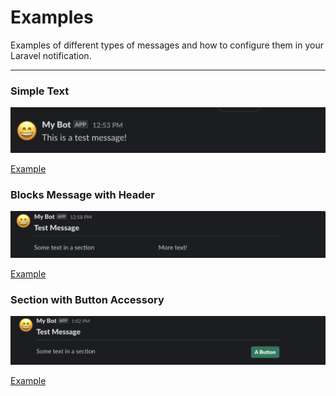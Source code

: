 # Examples

Examples of different types of messages and how to configure them in your
Laravel notification.

---

### Simple Text

![Simple Text](../.github/images/simple-text.png)

[Example](./simple-text.md)

### Blocks Message with Header

![Blocks with Header](../.github/images/blocks-with-header.png)

[Example](./blocks-with-header.md)

### Section with Button Accessory

![Section with Button](../.github/images/section-with-button.png)

[Example](./section-with-button.md)
